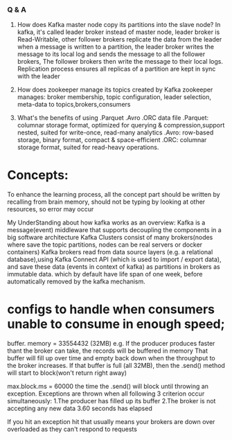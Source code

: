 ### Q & A

1. How does Kafka master node copy its partitions into the slave node?
   In kafka, it's called leader broker instead of master node,
   leader broker is Read-Writable, other follower brokers replicate the data from the leader
   when a message is written to a partition, the leader broker writes the message to its local log and sends
   the message to all the follower brokers, The follower brokers then write the message to their local logs.
   Replication process ensures all replicas of a partition are kept in sync with the leader

2. How does zookeeper manage its topics created by Kafka
   zookeeper manages: broker membership, topic configuration, leader selection, meta-data to topics,brokers,consumers

3. What's the benefits of using .Parquet .Avro .ORC data file
   .Parquet: columnar storage format, optimized for querying & compression,support nested, suited for write-once,
   read-many analytics
   .Avro: row-based storage, binary format, compact & space-efficient
   .ORC: columnar storage format, suited for read-heavy operations.

# Concepts:

To enhance the learning process, all the concept part should be written by recalling from brain memory, should not be
typing by looking at other resources, so error may occur

My UnderStanding about how kafka works as an overview:
Kafka is a message(event) middleware that supports decoupling the components in a big software architecture
Kafka Clusters consist of many brokers(nodes where save the topic partitions, nodes can be real servers or docker
containers)
Kafka brokers read from data source layers (e.g. a relational database),using Kafka Connect API (which is used to
import / export data), and save these data (events in context of kafka) as partitions in brokers as immutable data.
which by default have life span of one week, before automatically removed by the kafka mechanism.

# configs to handle when consumers unable to consume in enough speed;

buffer. memory = 33554432 (32MB) e.g.
If the producer produces faster thant the broker can take, the records will be buffered in memory
That buffer will fill up over time and empty back down when the throughput to the broker increases.
If that buffer is full (all 32MB), then the .send() method will start to block(won't return right away)

max.block.ms = 60000
the time the .send() will block until throwing an exception.
Exceptions are thrown when all following 3 criterion occur simultaneously:
1.The producer has filled up its buffer
2.The broker is not accepting any new data
3.60 seconds has elapsed

If you hit an exception hit that usually means your brokers are down over overloaded as they can't respond to requests
